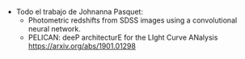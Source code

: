 
* Todo el trabajo de Johnanna Pasquet:
  - Photometric redshifts from SDSS images using a convolutional neural network.
  - PELICAN: deeP architecturE for the LIght Curve ANalysis https://arxiv.org/abs/1901.01298
